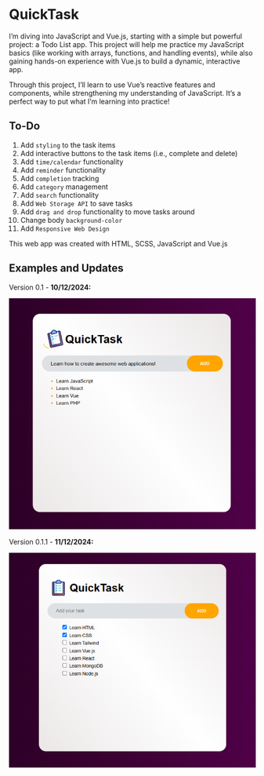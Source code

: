 # QuickTask

I’m diving into JavaScript and Vue.js, starting with a simple but powerful project: a Todo List app. This project will help me practice my JavaScript basics (like working with arrays, functions, and handling events), while also gaining hands-on experience with Vue.js to build a dynamic, interactive app.

Through this project, I’ll learn to use Vue’s reactive features and components, while strengthening my understanding of JavaScript. It’s a perfect way to put what I’m learning into practice!

## To-Do

1. Add `styling` to the task items
2. Add interactive buttons to the task items (i.e., complete and delete)
3. Add `time/calendar` functionality
4. Add `reminder` functionality
5. Add `completion` tracking
6. Add `category` management
7. Add `search` functionality
8. Add `Web Storage API` to save tasks
9. Add `drag and drop` functionality to move tasks around
10. Change body `background-color`
11. Add `Responsive Web Design`

This web app was created with HTML, SCSS, JavaScript and Vue.js

## Examples and Updates

Version 0.1 - **10/12/2024:**

![Example 2 Image](examples/example-1.png)

Version 0.1.1 - **11/12/2024:**

![Example Image](examples/example-2.png)